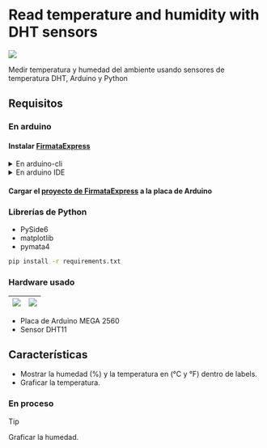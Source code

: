 # Read temperature and humidity with DHT sensors
![](https://i.imgur.com/IgdL9Li.png)

Medir temperatura y humedad del ambiente usando sensores de temperatura DHT, Arduino y Python

## Requisitos

### En arduino

#### Instalar [FirmataExpress](https://github.com/MrYsLab/FirmataExpress)
<details>
  <summary>En arduino-cli</summary>
  
```
arduino lib install --git-url https://github.com/MrYsLab/FirmataExpress.git
```

> Es necesario tener activa la opción `enable_unsafe_install` del archivo de [configuración de Arduino-cli](https://arduino.github.io/arduino-cli/0.20/configuration/)

</details>
<details>
  <summary>En arduino IDE</summary>

https://mryslab.github.io/pymata4/firmata_express/#installation-instructions
  
</details>

#### Cargar el [proyecto de FirmataExpress](https://github.com/MrYsLab/FirmataExpress) a la placa de Arduino

### Librerías de Python

- PySide6
- matplotlib
- pymata4

```bash
pip install -r requirements.txt
```

### Hardware usado

| ![](https://i.imgur.com/aNIjET7.png) | ![](https://i.imgur.com/5EoWRIe.png) |
|----|----|

- Placa de Arduino MEGA 2560
- Sensor DHT11

## Características
- Mostrar la humedad (%) y la temperatura en (°C y °F) dentro de labels.
- Graficar la temperatura.

### En proceso

> [!TIP]
>
> Graficar la humedad.
